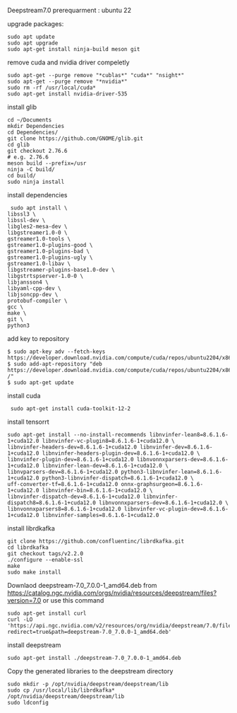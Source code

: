 Deepstream7.0
prerequarment :
ubuntu 22

upgrade packages:
```
sudo apt update
sudo apt upgrade
sudo apt-get install ninja-build meson git
```
remove cuda and nvidia driver compeletly
```
sudo apt-get --purge remove "*cublas*" "cuda*" "nsight*" 
sudo apt-get --purge remove "*nvidia*"
sudo rm -rf /usr/local/cuda*
sudo apt-get install nvidia-driver-535
```
install glib
```
cd ~/Documents
mkdir Dependencies
cd Dependencies/
git clone https://github.com/GNOME/glib.git
cd glib
git checkout 2.76.6
# e.g. 2.76.6
meson build --prefix=/usr
ninja -C build/
cd build/
sudo ninja install
```
install dependencies
```
 sudo apt install \
libssl3 \
libssl-dev \
libgles2-mesa-dev \
libgstreamer1.0-0 \
gstreamer1.0-tools \
gstreamer1.0-plugins-good \
gstreamer1.0-plugins-bad \
gstreamer1.0-plugins-ugly \
gstreamer1.0-libav \
libgstreamer-plugins-base1.0-dev \
libgstrtspserver-1.0-0 \
libjansson4 \
libyaml-cpp-dev \
libjsoncpp-dev \
protobuf-compiler \
gcc \
make \
git \
python3
```
add key to repository
```
$ sudo apt-key adv --fetch-keys https://developer.download.nvidia.com/compute/cuda/repos/ubuntu2204/x86_64/3bf863cc.pub
$ sudo add-apt-repository "deb https://developer.download.nvidia.com/compute/cuda/repos/ubuntu2204/x86_64/ /"
$ sudo apt-get update
```
install cuda
```
 sudo apt-get install cuda-toolkit-12-2
```
install tensorrt
```
sudo apt-get install --no-install-recommends libnvinfer-lean8=8.6.1.6-1+cuda12.0 libnvinfer-vc-plugin8=8.6.1.6-1+cuda12.0 \
libnvinfer-headers-dev=8.6.1.6-1+cuda12.0 libnvinfer-dev=8.6.1.6-1+cuda12.0 libnvinfer-headers-plugin-dev=8.6.1.6-1+cuda12.0 \
libnvinfer-plugin-dev=8.6.1.6-1+cuda12.0 libnvonnxparsers-dev=8.6.1.6-1+cuda12.0 libnvinfer-lean-dev=8.6.1.6-1+cuda12.0 \
libnvparsers-dev=8.6.1.6-1+cuda12.0 python3-libnvinfer-lean=8.6.1.6-1+cuda12.0 python3-libnvinfer-dispatch=8.6.1.6-1+cuda12.0 \
uff-converter-tf=8.6.1.6-1+cuda12.0 onnx-graphsurgeon=8.6.1.6-1+cuda12.0 libnvinfer-bin=8.6.1.6-1+cuda12.0 \
libnvinfer-dispatch-dev=8.6.1.6-1+cuda12.0 libnvinfer-dispatch8=8.6.1.6-1+cuda12.0 libnvonnxparsers-dev=8.6.1.6-1+cuda12.0 \
libnvonnxparsers8=8.6.1.6-1+cuda12.0 libnvinfer-vc-plugin-dev=8.6.1.6-1+cuda12.0 libnvinfer-samples=8.6.1.6-1+cuda12.0
```
install librdkafka
```
git clone https://github.com/confluentinc/librdkafka.git
cd librdkafka
git checkout tags/v2.2.0
./configure --enable-ssl
make
sudo make install
```
Downlaod deepstream-7.0_7.0.0-1_amd64.deb from https://catalog.ngc.nvidia.com/orgs/nvidia/resources/deepstream/files?version=7.0 or use this command
```
sudo apt-get install curl
curl -LO 'https://api.ngc.nvidia.com/v2/resources/org/nvidia/deepstream/7.0/files?redirect=true&path=deepstream-7.0_7.0.0-1_amd64.deb'
```
install deepstream
```
sudo apt-get install ./deepstream-7.0_7.0.0-1_amd64.deb
```
Copy the generated libraries to the deepstream directory
```
sudo mkdir -p /opt/nvidia/deepstream/deepstream/lib
sudo cp /usr/local/lib/librdkafka* /opt/nvidia/deepstream/deepstream/lib
sudo ldconfig
```
